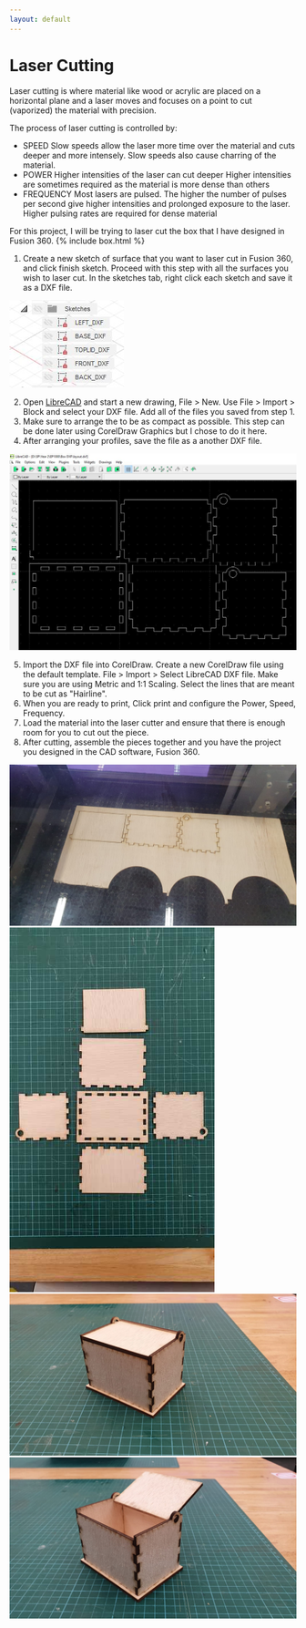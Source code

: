 ```yaml
---
layout: default
---
```


# Laser Cutting
Laser cutting is where material like wood or acrylic are placed on a horizontal plane and a laser moves and focuses on a point to cut (vaporized) the material with precision.

The process of laser cutting is controlled by:
- SPEED
Slow speeds allow the laser more time over the material and cuts deeper and more intensely.
Slow speeds also cause charring of the material.
- POWER
Higher intensities of the laser can cut deeper
Higher intensities are sometimes required as the material is more dense than others
- FREQUENCY
Most lasers are pulsed. The higher the number of pulses per second give higher intensities and prolonged exposure to the laser.
Higher pulsing rates are required for dense material

For this project, I will be trying to laser cut the box that I have designed in Fusion 360.
{% include box.html %}

1. Create a new sketch of surface that you want to laser cut in Fusion 360, and click finish sketch. Proceed with this step with all the surfaces you wish to laser cut. In the sketches tab, right click each sketch and save it as a DXF file.

![DXF](images/laser/dxf.JPG)

2. Open [LibreCAD](https://librecad.org/) and start a new drawing, File > New. Use File > Import > Block and select your DXF file. Add all of the files you saved from step 1.
3. Make sure to arrange the to be as compact as possible. This step can be done later using CorelDraw Graphics but I chose to do it here.
4. After arranging your profiles, save the file as a another DXF file.

![LibreCAD](images/laser/librecad.JPG)

5. Import the DXF file into CorelDraw. Create a new CorelDraw file using the default template. File > Import > Select LibreCAD DXF file. Make sure you are using Metric and 1:1 Scaling. Select the lines that are meant to be cut as "Hairline".
6. When you are ready to print, Click print and configure the Power, Speed, Frequency.
7. Load the material into the laser cutter and ensure that there is enough room for you to cut out the piece.
8. After cutting, assemble the pieces together and you have the project you designed in the CAD software, Fusion 360.

![Cutting Process](images/laser/cutting1.jpg)
![Parts](images/laser/seperateparts.jpg)
![Box 1](images/laser/box1.jpg)![Box 2](images/laser/box2.jpg)
